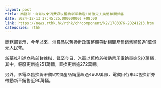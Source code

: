 ```yaml
---
layout: post
title: 商務部：今年以來消費品以舊換新帶動逾1萬億元人民幣相關銷售
date: 2024-12-13 17:45:25.000000000 +08:00
link: https://news.rthk.hk/rthk/ch/component/k2/1783376-20241213.htm
categories: rthk
---
```


商務部表示，今年以來，消費品以舊換新政策整體帶動相關產品銷售額超過1萬億元人民幣。

新華社引述商務部數據指，截至今日，汽車以舊換新帶動乘用車銷量逾520萬輛，其中，報廢更新逾251萬輛，置換更新逾272萬輛。

另外，家電以舊換新帶動8大類產品銷量超過4900萬部，電動自行車以舊換新亦帶動新車銷售近90萬輛。
